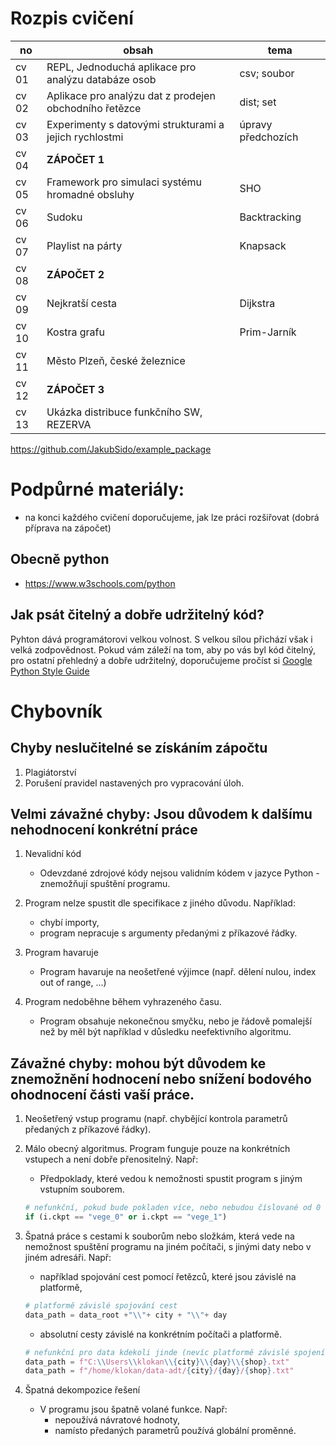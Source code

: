 # Rozpis cvičení

| no | obsah    | tema        |
|-------|--------------------------------------------------------|--------------------|
| cv 01 | REPL, Jednoduchá aplikace pro analýzu databáze osob    | csv; soubor        |
| cv 02 | Aplikace pro analýzu dat z prodejen obchodního řetězce | dist; set          |
| cv 03 | Experimenty s datovými strukturami a jejich rychlostmi | úpravy předchozích |
| cv 04 | __ZÁPOČET 1__                                          |                    |
| cv 05 | Framework pro simulaci systému hromadné obsluhy        | SHO                |
| cv 06 | Sudoku                                                 | Backtracking       |
| cv 07 | Playlist na párty                                      | Knapsack           |
| cv 08 | __ZÁPOČET 2__                                          |                    |
| cv 09 | Nejkratší cesta                                        | Dijkstra           |
| cv 10 | Kostra grafu                                           | Prim-Jarník        |
| cv 11 | Město Plzeň, české železnice                           |                    |
| cv 12 | __ZÁPOČET 3__                                          |                    |
| cv 13 | Ukázka distribuce funkčního SW, REZERVA                |                    |

https://github.com/JakubSido/example_package


# Podpůrné materiály: 
- na konci každého cvičení doporučujeme, jak lze práci rozšiřovat (dobrá příprava na zápočet)
## Obecně python
- https://www.w3schools.com/python

## Jak psát čitelný a dobře udržitelný kód? 
Pyhton dává programátorovi velkou volnost. S velkou sílou přichází však i velká zodpovědnost. Pokud vám záleží na tom, aby po vás byl kód čitelný, pro ostatní přehledný a dobře udržitelný, doporučujeme pročíst si [Google Python Style Guide](https://google.github.io/styleguide/pyguide.html)


# Chybovník


## Chyby neslučitelné se získáním zápočtu
1. Plagiátorství
2. Porušení pravidel nastavených pro vypracování úloh. 

## Velmi závažné chyby: Jsou důvodem k dalšímu nehodnocení konkrétní práce

1. Nevalidní kód
    - Odevzdané zdrojové kódy nejsou validním kódem v jazyce Python - znemožňují spuštění programu.   

2. Program nelze spustit dle specifikace z jiného důvodu. Například: 
    - chybí importy, 
    - program nepracuje s argumenty předanými z příkazové řádky.

3. Program havaruje 
    - Program havaruje na neošetřené výjimce (např. dělení nulou, index out of range, ...)

4. Program nedoběhne během vyhrazeného času. 
    - Program obsahuje nekonečnou smyčku, nebo je řádově pomalejší než by měl být například v důsledku neefektivního algoritmu. 


## Závažné chyby: mohou být důvodem ke znemožnění hodnocení nebo snížení bodového ohodnocení části vaší práce. 

1. Neošetřený vstup programu (např. chybějící kontrola parametrů předaných z příkazové řádky).
2. Málo obecný algoritmus. Program funguje pouze na konkrétních vstupech a není dobře přenositelný. Např:
    - Předpoklady, které vedou k nemožnosti spustit program s jiným vstupním souborem. 
    ```python
    # nefunkční, pokud bude pokladen více, nebo nebudou číslované od 0 
    if (i.ckpt == "vege_0" or i.ckpt == "vege_1")
    ```

3. Špatná práce s cestami k souborům nebo složkám, která vede na nemožnost spuštění programu na jiném počítači, s jinými daty nebo v jiném adresáři. Např:
    
    - například spojování cest pomocí řetězců, které jsou závislé na platformě,
    ```python
    # platformě závislé spojování cest
    data_path = data_root +"\\"+ city + "\\"+ day 
    ```
    
    - absolutní cesty závislé na konkrétním počítači a platformě.
    ```python 
    # nefunkční pro data kdekoli jinde (nevíc platformě závislé spojení cesty)
    data_path = f"C:\\Users\\klokan\\{city}\\{day}\\{shop}.txt"   
    data_path = f"/home/klokan/data-adt/{city}/{day}/{shop}.txt"   
    ```
4. Špatná dekompozice řešení
    - V programu jsou špatně volané funkce. Např:
        - nepoužívá návratové hodnoty,
        - namísto předaných parametrů používá globální proměnné.
